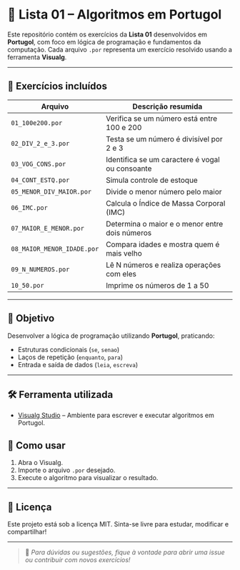 # 📘 Lista 01 – Algoritmos em Portugol

Este repositório contém os exercícios da **Lista 01** desenvolvidos em **Portugol**, com foco em lógica de programação e fundamentos da computação. Cada arquivo `.por` representa um exercício resolvido usando a ferramenta **Visualg**.

---

## 📂 Exercícios incluídos

| Arquivo                  | Descrição resumida                          |
|--------------------------|---------------------------------------------|
| `01_100e200.por`         | Verifica se um número está entre 100 e 200 |
| `02_DIV_2_e_3.por`       | Testa se um número é divisível por 2 e 3   |
| `03_VOG_CONS.por`        | Identifica se um caractere é vogal ou consoante |
| `04_CONT_ESTQ.por`       | Simula controle de estoque                 |
| `05_MENOR_DIV_MAIOR.por` | Divide o menor número pelo maior           |
| `06_IMC.por`             | Calcula o Índice de Massa Corporal (IMC)   |
| `07_MAIOR_E_MENOR.por`   | Determina o maior e o menor entre dois números |
| `08_MAIOR_MENOR_IDADE.por` | Compara idades e mostra quem é mais velho  |
| `09_N_NUMEROS.por`       | Lê N números e realiza operações com eles  |
| `10_50.por`              | Imprime os números de 1 a 50               |

---

## 🧠 Objetivo

Desenvolver a lógica de programação utilizando **Portugol**, praticando:
- Estruturas condicionais (`se`, `senao`)
- Laços de repetição (`enquanto`, `para`)
- Entrada e saída de dados (`leia`, `escreva`)

---

## 🛠️ Ferramenta utilizada

- [Visualg Studio](https://visualg3.blogspot.com/) – Ambiente para escrever e executar algoritmos em Portugol.


## 📌 Como usar

1. Abra o Visualg.
2. Importe o arquivo `.por` desejado.
3. Execute o algoritmo para visualizar o resultado.

---

## 📄 Licença

Este projeto está sob a licença MIT. Sinta-se livre para estudar, modificar e compartilhar!

---

> 📎 *Para dúvidas ou sugestões, fique à vontade para abrir uma issue ou contribuir com novos exercícios!*
